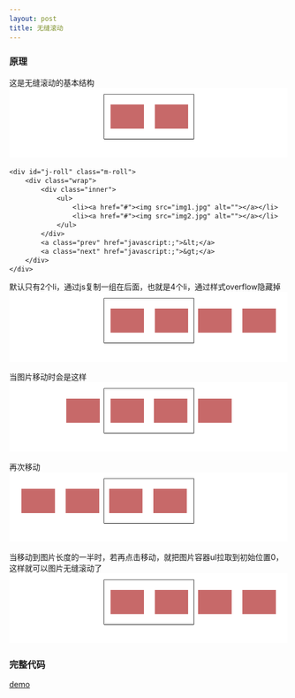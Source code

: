 ```yaml
---
layout: post
title: 无缝滚动
---
```

### 原理

这是无缝滚动的基本结构
![](/asset/img/seamless-roll/1.png)
```
<div id="j-roll" class="m-roll">
	<div class="wrap">
		<div class="inner">
			<ul>
				<li><a href="#"><img src="img1.jpg" alt=""></a></li>
				<li><a href="#"><img src="img2.jpg" alt=""></a></li>
			</ul>
		</div>
		<a class="prev" href="javascript:;">&lt;</a>
		<a class="next" href="javascript:;">&gt;</a>
	</div>
</div>
```
默认只有2个li，通过js复制一组在后面，也就是4个li，通过样式overflow隐藏掉
![](/asset/img/seamless-roll/2.png)

当图片移动时会是这样
![](/asset/img/seamless-roll/3.png)

再次移动
![](/asset/img/seamless-roll/4.png)

当移动到图片长度的一半时，若再点击移动，就把图片容器ul拉取到初始位置0，这样就可以图片无缝滚动了
![](/asset/img/seamless-roll/2.png)

### 完整代码
<a href="/demo/seamless-roll/index.html" target="_blank">demo</a>